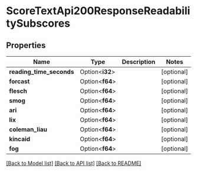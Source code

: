 # ScoreTextApi200ResponseReadabilitySubscores

## Properties

Name | Type | Description | Notes
------------ | ------------- | ------------- | -------------
**reading_time_seconds** | Option<**i32**> |  | [optional]
**forcast** | Option<**f64**> |  | [optional]
**flesch** | Option<**f64**> |  | [optional]
**smog** | Option<**f64**> |  | [optional]
**ari** | Option<**f64**> |  | [optional]
**lix** | Option<**f64**> |  | [optional]
**coleman_liau** | Option<**f64**> |  | [optional]
**kincaid** | Option<**f64**> |  | [optional]
**fog** | Option<**f64**> |  | [optional]

[[Back to Model list]](../README.md#documentation-for-models) [[Back to API list]](../README.md#documentation-for-api-endpoints) [[Back to README]](../README.md)


